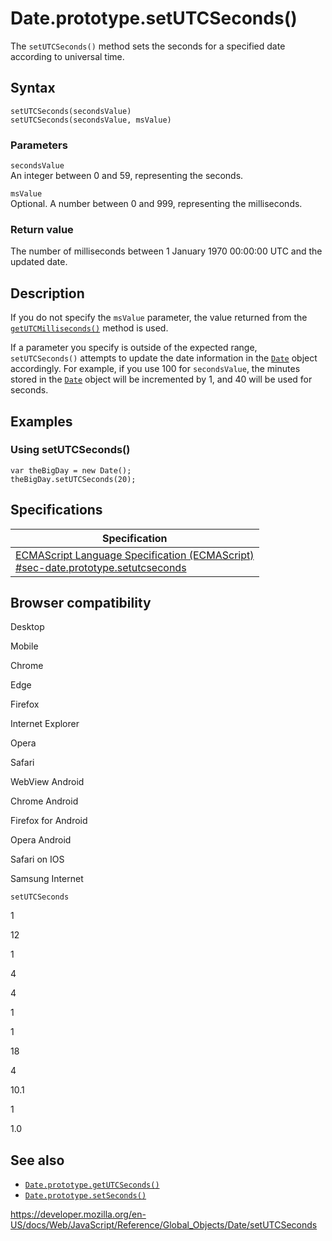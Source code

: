 Date.prototype.setUTCSeconds()
==============================

The `setUTCSeconds()` method sets the seconds for a specified date according to universal time.

Syntax
------

    setUTCSeconds(secondsValue)
    setUTCSeconds(secondsValue, msValue)

### Parameters

`secondsValue`  
An integer between 0 and 59, representing the seconds.

`msValue`  
Optional. A number between 0 and 999, representing the milliseconds.

### Return value

The number of milliseconds between 1 January 1970 00:00:00 UTC and the updated date.

Description
-----------

If you do not specify the `msValue` parameter, the value returned from the [`getUTCMilliseconds()`](getutcmilliseconds) method is used.

If a parameter you specify is outside of the expected range, `setUTCSeconds()` attempts to update the date information in the [`Date`](../date) object accordingly. For example, if you use 100 for `secondsValue`, the minutes stored in the [`Date`](../date) object will be incremented by 1, and 40 will be used for seconds.

Examples
--------

### Using setUTCSeconds()

    var theBigDay = new Date();
    theBigDay.setUTCSeconds(20);

Specifications
--------------

<table><thead><tr class="header"><th>Specification</th></tr></thead><tbody><tr class="odd"><td><a href="https://tc39.es/ecma262/#sec-date.prototype.setutcseconds">ECMAScript Language Specification (ECMAScript)<br />
<span class="small">#sec-date.prototype.setutcseconds</span></a></td></tr></tbody></table>

Browser compatibility
---------------------

Desktop

Mobile

Chrome

Edge

Firefox

Internet Explorer

Opera

Safari

WebView Android

Chrome Android

Firefox for Android

Opera Android

Safari on IOS

Samsung Internet

`setUTCSeconds`

1

12

1

4

4

1

1

18

4

10.1

1

1.0

See also
--------

-   [`Date.prototype.getUTCSeconds()`](getutcseconds)
-   [`Date.prototype.setSeconds()`](setseconds)

<a href="https://developer.mozilla.org/en-US/docs/Web/JavaScript/Reference/Global_Objects/Date/setUTCSeconds" class="_attribution-link">https://developer.mozilla.org/en-US/docs/Web/JavaScript/Reference/Global_Objects/Date/setUTCSeconds</a>
